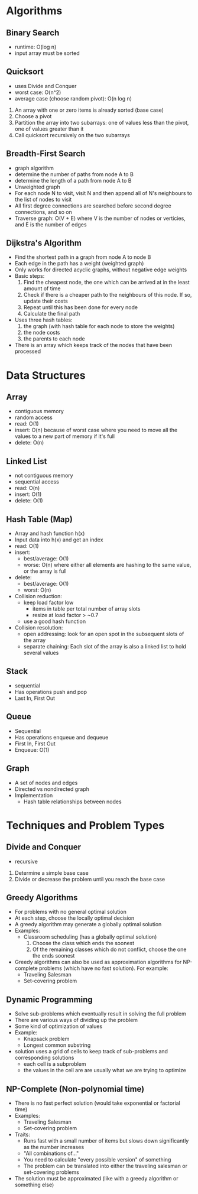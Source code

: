 # Algorithms

## Binary Search

- runtime: O(log n)
- input array must be sorted

## Quicksort
- uses Divide and Conquer
- worst case: O(n^2)
- average case (choose random pivot): O(n log n)
1. An array with one or zero items is already sorted (base case)
2. Choose a pivot
3. Partition the array into two subarrays: one of values less than the pivot, one of values greater than it
4. Call quicksort recursively on the two subarrays

## Breadth-First Search
- graph algorithm
- determine the number of paths from node A to B
- determine the length of a path from node A to B
- Unweighted graph
- For each node N to visit, visit N and then append all of N's neighbours to the list of nodes to visit
- All first degree connections are searched before second degree connections, and so on
- Traverse graph: O(V + E) where V is the number of nodes or verticies, and E is the number of edges

## Dijkstra's Algorithm
- Find the shortest path in a graph from node A to node B
- Each edge in the path has a weight (weighted graph)
- Only works for directed acyclic graphs, without negative edge weights
- Basic steps:
    1. Find the cheapest node, the one which can be arrived at in the least amount of time
    2. Check if there is a cheaper path to the neighbours of this node. If so, update their costs
    3. Repeat until this has been done for every node
    4. Calculate the final path
- Uses three hash tables:
    1. the graph (with hash table for each node to store the weights)
    2. the node costs
    3. the parents to each node
- There is an array which keeps track of the nodes that have been processed


# Data Structures

## Array
- contiguous memory
- random access
- read: O(1)
- insert: O(n) because of worst case where you need to move all the values to a new part of memory if it's full
- delete: O(n)

## Linked List
- not contiguous memory
- sequential access
- read: O(n)
- insert: O(1)
- delete: O(1)

## Hash Table (Map)
- Array and hash function h(x)
- Input data into h(x) and get an index
- read: O(1)
- insert:
    - best/average: O(1)
    - worse: O(n) where either all elements are hashing to the same value, or the array is full
- delete:
    - best/average: O(1)
    - worst: O(n)
- Collision reduction:
    - keep load factor low
        - items in table per total number of array slots
        - resize at load factor > ~0.7
    - use a good hash function
- Collision resolution:
    - open addressing: look for an open spot in the subsequent slots of the array
    - separate chaining: Each slot of the array is also a linked list to hold several values

## Stack
- sequential
- Has operations push and pop
- Last In, First Out

## Queue
- Sequential
- Has operations enqueue and dequeue
- First In, First Out
- Enqueue: O(1)

## Graph
- A set of nodes and edges
- Directed vs nondirected graph
- Implementation
    - Hash table relationships between nodes

# Techniques and Problem Types
## Divide and Conquer
- recursive
1. Determine a simple base case
2. Divide or decrease the problem until you reach the base case

## Greedy Algorithms
- For problems with no general optimal solution
- At each step, choose the locally optimal decision
- A greedy algorithm may generate a globally optimal solution
- Examples:
    - Classroom scheduling (has a globally optimal solution)
        1. Choose the class which ends the soonest
        2. Of the remaining classes which do not conflict, choose the one the ends soonest
- Greedy algorithms can also be used as approximation algorithms for NP-complete problems (which have no fast solution). For example:
    - Traveling Salesman
    - Set-covering problem

## Dynamic Programming
- Solve sub-problems which eventually result in solving the full problem
- There are various ways of dividing up the problem
- Some kind of optimization of values
- Example:
    - Knapsack problem
    - Longest common substring
- solution uses a grid of cells to keep track of sub-problems and corresponding solutions
    - each cell is a subproblem
    - the values in the cell are are usually what we are trying to optimize


## NP-Complete (Non-polynomial time)
- There is no fast perfect solution (would take exponential or factorial time)
- Examples:
    - Traveling Salesman
    - Set-covering problem
- Traits:
    - Runs fast with a small number of items but slows down significantly as the number increases
    - "All combinations of..."
    - You need to calculate "every possible version" of something
    - The problem can be translated into either the traveling salesman or set-covering problems
- The solution must be approximated (like with a greedy algorithm or something else)
